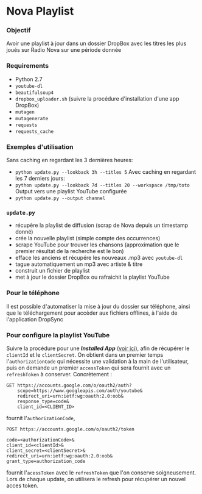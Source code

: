 # Nova Playlist

### Objectif
Avoir une playlist à jour dans un dossier DropBox avec les titres les plus joués sur Radio Nova sur une période donnée

### Requirements
- Python 2.7
- `youtube-dl`
- `beautifulsoup4`
- `dropbox_uploader.sh` (suivre la procédure d'installation d'une app DropBox)
- `mutagen`
- `mutagenerate`
- `requests`
- `requests_cache`

### Exemples d'utilisation
Sans caching en regardant les 3 dernières heures:
- `python update.py --lookback 3h --titles 5`
Avec caching en regardant les 7 derniers jours:
- `python update.py --lookback 7d --titles 20 --workspace /tmp/toto`
Output vers une playlist YouTube configurée
- `python update.py --output channel`

### `update.py`
- récupère la playlist de diffusion (scrap de Nova depuis un timestamp donné)
- crée la nouvelle playlist (simple compte des occurrences)
- scrape YouTube pour trouver les chansons (approximation que le premier résultat de la recherche est le bon)
- efface les anciens et récupére les nouveaux .mp3 avec `youtube-dl`
- tague automatiquement un mp3 avec artiste & titre
- construit un fichier de playlist
- met à jour le dossier DropBox ou rafraichit la playlist YouTube

### Pour le téléphone
Il est possible d'automatiser la mise à jour du dossier sur téléphone, ainsi que le téléchargement pour accèder aux fichiers offlines, à l'aide de l'application DropSync

### Pour configure la playlist YouTube
Suivre la procédure pour une ***Installed App*** ([voir ici](https://developers.google.com/youtube/v3/guides/authentication#installed-apps)), afin de récupérer le `clientId` et le `clientSecret`. On obtient dans un premier temps l'`authorizationCode` qui nécessite une validation à la main de l'utilisateur, puis on demande un premier `accessToken` qui sera fournit avec un `refreshToken` à conserver.
Concrètement :
```
GET https://accounts.google.com/o/oauth2/auth?
    scope=https://www.googleapis.com/auth/youtube&
    redirect_uri=urn:ietf:wg:oauth:2.0:oob&
    response_type=code&
    client_id=<CLIENT_ID>
```
fournit l'`authorizationCode`,
```
POST https://accounts.google.com/o/oauth2/token

code=<authorizationCode>&
client_id=<clientId>&
client_secret=<clientSecret>&
redirect_uri=urn:ietf:wg:oauth:2.0:oob&
grant_type=authorization_code
```
fournit l'`acessToken` avec le `refreshToken` que l'on conserve soigneusement. Lors de chaque update, on utilisera le refresh pour récupérer un nouvel acces token.
